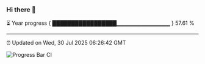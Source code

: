 ### Hi there 👋

⏳ Year progress { █████████████████▁▁▁▁▁▁▁▁▁▁▁▁▁ } 57.61 %

---

⏰ Updated on Wed, 30 Jul 2025 06:26:42 GMT

![Progress Bar CI](https://github.com/liununu/liununu/workflows/Progress%20Bar%20CI/badge.svg)

